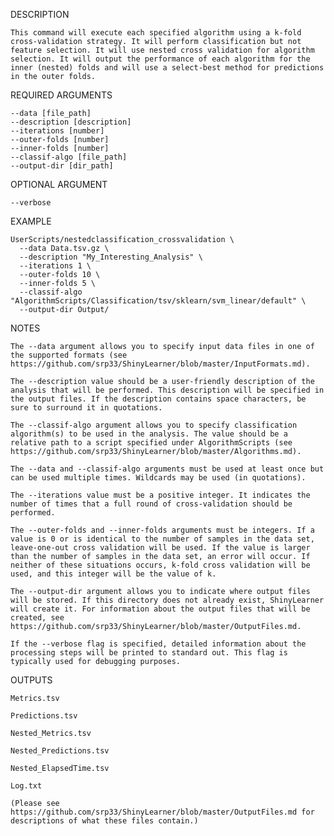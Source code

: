 DESCRIPTION

    This command will execute each specified algorithm using a k-fold cross-validation strategy. It will perform classification but not feature selection. It will use nested cross validation for algorithm selection. It will output the performance of each algorithm for the inner (nested) folds and will use a select-best method for predictions in the outer folds.

REQUIRED ARGUMENTS

    --data [file_path]
    --description [description]
    --iterations [number]
    --outer-folds [number]
    --inner-folds [number]
    --classif-algo [file_path]
    --output-dir [dir_path]

OPTIONAL ARGUMENT

    --verbose

EXAMPLE

    UserScripts/nestedclassification_crossvalidation \
      --data Data.tsv.gz \
      --description "My_Interesting_Analysis" \
      --iterations 1 \
      --outer-folds 10 \
      --inner-folds 5 \
      --classif-algo "AlgorithmScripts/Classification/tsv/sklearn/svm_linear/default" \
      --output-dir Output/

NOTES

    The --data argument allows you to specify input data files in one of the supported formats (see https://github.com/srp33/ShinyLearner/blob/master/InputFormats.md).

    The --description value should be a user-friendly description of the analysis that will be performed. This description will be specified in the output files. If the description contains space characters, be sure to surround it in quotations.

    The --classif-algo argument allows you to specify classification algorithm(s) to be used in the analysis. The value should be a relative path to a script specified under AlgorithmScripts (see https://github.com/srp33/ShinyLearner/blob/master/Algorithms.md).

    The --data and --classif-algo arguments must be used at least once but can be used multiple times. Wildcards may be used (in quotations).

    The --iterations value must be a positive integer. It indicates the number of times that a full round of cross-validation should be performed.

    The --outer-folds and --inner-folds arguments must be integers. If a value is 0 or is identical to the number of samples in the data set, leave-one-out cross validation will be used. If the value is larger than the number of samples in the data set, an error will occur. If neither of these situations occurs, k-fold cross validation will be used, and this integer will be the value of k.

    The --output-dir argument allows you to indicate where output files will be stored. If this directory does not already exist, ShinyLearner will create it. For information about the output files that will be created, see https://github.com/srp33/ShinyLearner/blob/master/OutputFiles.md.

    If the --verbose flag is specified, detailed information about the processing steps will be printed to standard out. This flag is typically used for debugging purposes.

OUTPUTS

    Metrics.tsv

    Predictions.tsv

    Nested_Metrics.tsv
    
    Nested_Predictions.tsv
    
    Nested_ElapsedTime.tsv

    Log.txt

    (Please see https://github.com/srp33/ShinyLearner/blob/master/OutputFiles.md for descriptions of what these files contain.)
